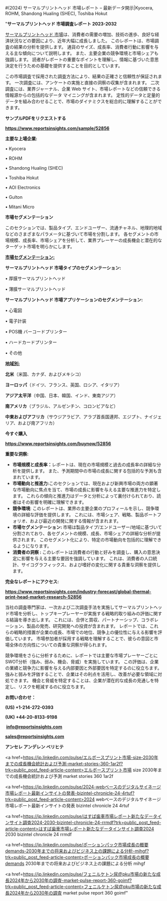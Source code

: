 #(2024) サーマルプリントヘッド 市場レポート – 最新データ開示|Kyocera, ROHM, Shandong Hualing (SHEC), Toshiba Hokut

"<strong>サーマルプリントヘッド 市場調査レポート 2023-2032</strong>

<a href=https://www.reportsinsights.com/sample/52856>サーマルプリントヘッド 市場</a>は、消費者の需要の増加、技術の進歩、良好な経済状況などの要因により、近年大幅に成長しました。 このレポートは、市場調査の結果の分析を提供します。 通貨のサイズ、成長率、消費者行動に影響を与える主な傾向について説明します。 また、主要企業の競争環境と市場シェアも強調します。 読者がレポートの重要なポイントを理解し、情報に基づいた意思決定を行うための基礎を提供することを目的としています。

この市場調査で採用された調査方法により、結果の正確さと信頼性が保証されます。 一次調査には、アンケートの実施と直接の洞察の収集が含まれます。 二次調査には、業界ジャーナル、企業 Web サイト、市場レポートなどの信頼できる情報源からの包括的なデータ マイニングが含まれます。 定性的データと定量的データを組み合わせることで、市場のダイナミクスを総合的に理解することができます。

<strong><b>サンプルPDFをリクエストする</b></strong>

<a href=https://www.reportsinsights.com/sample/52856><strong><u>https://www.reportsinsights.com/sample/52856</u></strong></a>

<strong>主要な上場企業:</strong>

• Kyocera

• ROHM

• Shandong Hualing (SHEC)

• Toshiba Hokut

• AOI Electronics

• Gulton

• Mitani Micro

<strong>市場セグメンテーション</strong>

このセクションでは、製品タイプ、エンドユーザー、流通チャネル、地理的地域などのさまざまなパラメータに基づいて市場を分割します。 各セグメントの市場規模、成長率、市場シェアを分析して、業界プレーヤーの成長機会と潜在的なターゲット市場を明らかにします。

<strong><u>市場セグメンテーション</u></strong><strong><u>:</u></strong>

<strong>サーマルプリントヘッド 市場タイプのセグメンテーション:</strong>

• 厚膜サーマルプリントヘッド

• 薄膜サーマルプリントヘッド

<strong>サーマルプリントヘッド 市場アプリケーションのセグメンテーション:</strong>

• 心電図

• 電子計装

• POS機 バーコードプリンター

• ハードカードプリンター

• その他

<strong><u>地域別</u></strong><strong><u>:</u></strong>

<strong>北米</strong>（米国、カナダ、およびメキシコ）

<strong>ヨーロッパ</strong>（ドイツ、フランス、英国、ロシア、イタリア）

<strong>アジア太平洋</strong>（中国、日本、韓国、インド、東南アジア）

<strong>南アメリカ</strong>（ブラジル、アルゼンチン、コロンビアなど）

<strong>中東およびアフリカ</strong>（サウジアラビア、アラブ首長国連邦、エジプト、ナイジェリア、および南アフリカ）

<strong>今すぐ購入</strong>

<a href=https://www.reportsinsights.com/buynow/52856><strong><u>https://www.reportsinsights.com/buynow/52856</u></strong></a>

<strong>重要な洞察:</strong>
<ul>
  <li><strong>市場規模と成長率：</strong>レポートは、現在の市場規模と過去の成長率の詳細な分析を提供します。 また、予測期間中の市場の成長に関する包括的な予測も含まれています。</li>
  <li><strong>市場動向と推進力:</strong>このセクションでは、現在および新興市場の両方の顕著な市場動向に焦点を当て、市場の成長に影響を与える主要な推進力を特定します。 これらの傾向と推進力はデータと分析によって裏付けられており、読者はその影響を明確に理解できます。</li>
  <li><strong>競争環境</strong>: このレポートは、業界の主要企業のプロフィールを示し、競争環境の詳細な評価を提供します。 これには、市場シェア、戦略、製品ポートフォリオ、および最近の開発に関する情報が含まれます。</li>
  <li><strong>市場セグメンテーション: </strong>市場は製品タイプ/エンドユーザー/地域に基づいて分割されており、各セグメントの規模、成長、市場シェアの詳細な分析が提供されます。 このセグメント化により、特定の市場動向を包括的に理解できるようになります。</li>
  <li><strong>消費者の洞察 : </strong>このレポートは消費者の行動と好みを調査し、購入の意思決定に影響を与える主要な要因を強調しています。 これは、消費者の人口統計、サイコグラフィックス、および嗜好の変化に関する貴重な洞察を提供します。</li>
</ul>
<strong>完全なレポートにアクセス:</strong>

<a href=https://www.reportsinsights.com/industry-forecast/global-thermal-print-head-market-research-52856><strong><u><b>https://www.reportsinsights.com/industry-forecast/global-thermal-print-head-market-research-52856</b></u></strong></a>

当社の調査専門家は、一次および二次調査手法を実施してサーマルプリントヘッド市場を分析し、トップキープレーヤーが実施する戦略的取り組みの評価に関する結論を導き出します。 これには、合併と買収、パートナーシップ、コラボレーション、製品の発売、研究開発への投資が含まれます。 レポートでは、これらの戦略的措置が企業の成長、市場での地位、競争上の優位性に与える影響を評価しています。 市場参加者が採用する戦略を理解することで、彼らの意図と市場全体の方向性についての貴重な洞察が得られます。

競争環境をさらに分析するために、レポートでは主要な市場プレーヤーごとにSWOT分析（強み、弱み、機会、脅威）を実施しています。 この評価は、企業の業績と競争力に影響を与える内部要因と外部要因を特定するのに役立ちます。 強みと弱みを評価することで、企業はその利点を活用し、改善が必要な領域に対処できます。 機会と脅威を特定することは、企業が潜在的な成長の見通しを特定し、リスクを軽減するのに役立ちます。

<strong>お問い合わせ：</strong>

<strong>(US) +1-214-272-0393</strong>

<strong>(UK) +44-20-8133-9198</strong>

<strong> </strong><a href=info@reportsinsights.com><strong><u>info@reportsinsights.com</u></strong></a>

<a href=sales@reportsinsights.com><strong><u>sales@reportsinsights.com</u></strong></a>

<strong>アンセレ アンデレン ベリヒテ</strong>

<a href=https://jp.linkedin.com/pulse/エルボースプリント市場-size-2030年までの成長機会統計および予測-market-stories-360-1ar2f?trk=public_post_feed-article-content>エルボースプリント市場 size 2030年までの成長機会統計および予測 market stories 360 1ar2f</a>

<a href=https://jp.linkedin.com/pulse/2024-webベースのデジタルサイネージ市場レポート最新インサイトの発表-bizintel-chronicle-24-4rtuf?trk=public_post_feed-article-content>2024 webベースのデジタルサイネージ市場レポート最新インサイトの発表 bizintel chronicle 24 4rtuf</a>

<a href=https://jp.linkedin.com/pulse/はすば歯車市場レポート新たなデータインサイト調査2024-2030-bizintel-chronicle-24-rrmdf?trk=public_post_feed-article-content>はすば歯車市場レポート新たなデータインサイト調査2024 2030 bizintel chronicle 24 rrmdf</a>

<a href=https://jp.linkedin.com/pulse/ポーションパック市場成長の概要demands-2030年までの将来およびビジネス上の課題による分析-mihgf?trk=public_post_feed-article-content>ポーションパック市場成長の概要demands 2030年までの将来およびビジネス上の課題による分析 mihgf</a>

<a href=https://jp.linkedin.com/pulse/フェニルケトン尿症pku市場の新たな成長2024年から2030年の調査-market-pulse-report-360-goimf?trk=public_post_feed-article-content>フェニルケトン尿症pku市場の新たな成長2024年から2030年の調査 market pulse report 360 goimf</a>"
